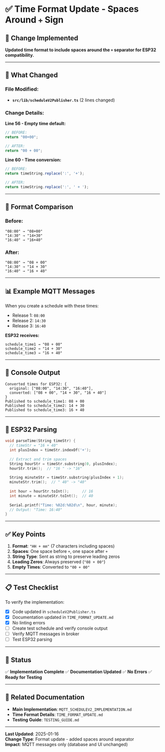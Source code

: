 # ✅ Time Format Update - Spaces Around `+` Sign

## 🎯 Change Implemented

**Updated time format to include spaces around the `+` separator for ESP32 compatibility.**

---

## 📝 What Changed

### File Modified:
- **`src/lib/scheduleV2Publisher.ts`** (2 lines changed)

### Change Details:

**Line 56 - Empty time default:**
```typescript
// BEFORE:
return "00+00";

// AFTER:
return "00 + 00";
```

**Line 60 - Time conversion:**
```typescript
// BEFORE:
return timeString.replace(':', '+');

// AFTER:
return timeString.replace(':', ' + ');
```

---

## 🔄 Format Comparison

### Before:
```
"08:00" → "08+00"
"14:30" → "14+30"
"16:40" → "16+40"
```

### After:
```
"08:00" → "08 + 00"
"14:30" → "14 + 30"
"16:40" → "16 + 40"
```

---

## 📊 Example MQTT Messages

When you create a schedule with these times:
- Release 1: `08:00`
- Release 2: `14:30`
- Release 3: `16:40`

**ESP32 receives:**
```
schedule_time1 → "08 + 00"
schedule_time2 → "14 + 30"
schedule_time3 → "16 + 40"
```

---

## 🧪 Console Output

```
Converted times for ESP32: {
  original: ["08:00", "14:30", "16:40"],
  converted: ["08 + 00", "14 + 30", "16 + 40"]
}
Published to schedule_time1: 08 + 00
Published to schedule_time2: 14 + 30
Published to schedule_time3: 16 + 40
```

---

## 🔧 ESP32 Parsing

```cpp
void parseTime(String timeStr) {
  // timeStr = "16 + 40"
  int plusIndex = timeStr.indexOf('+');
  
  // Extract and trim spaces
  String hourStr = timeStr.substring(0, plusIndex);
  hourStr.trim();  // "16 " -> "16"
  
  String minuteStr = timeStr.substring(plusIndex + 1);
  minuteStr.trim();  // " 40" -> "40"
  
  int hour = hourStr.toInt();      // 16
  int minute = minuteStr.toInt();  // 40
  
  Serial.printf("Time: %02d:%02d\n", hour, minute);
  // Output: "Time: 16:40"
}
```

---

## ✅ Key Points

1. **Format**: `"HH + mm"` (7 characters including spaces)
2. **Spaces**: One space before `+`, one space after `+`
3. **String Type**: Sent as string to preserve leading zeros
4. **Leading Zeros**: Always preserved (`"08 + 00"`)
5. **Empty Times**: Converted to `"00 + 00"`

---

## 📋 Test Checklist

To verify the implementation:

- [x] Code updated in `scheduleV2Publisher.ts`
- [x] Documentation updated in `TIME_FORMAT_UPDATE.md`
- [x] No linting errors
- [ ] Create test schedule and verify console output
- [ ] Verify MQTT messages in broker
- [ ] Test ESP32 parsing

---

## 🚀 Status

✅ **Implementation Complete**
✅ **Documentation Updated**
✅ **No Errors**
✅ **Ready for Testing**

---

## 📖 Related Documentation

- **Main Implementation**: `MQTT_SCHEDULEV2_IMPLEMENTATION.md`
- **Time Format Details**: `TIME_FORMAT_UPDATE.md`
- **Testing Guide**: `TESTING_GUIDE.md`

---

**Last Updated**: 2025-01-16  
**Change Type**: Format update - added spaces around separator  
**Impact**: MQTT messages only (database and UI unchanged)





